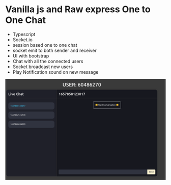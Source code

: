 # Vanilla js and Raw express One to One Chat

- Typescript
- Socket.io
- session based one to one chat
- socket emit to both sender and receiver
- UI with bootstrap
- Chat with all the connected users
- Socket broadcast new users
- Play Notification sound on new message

![img.png](img.png)